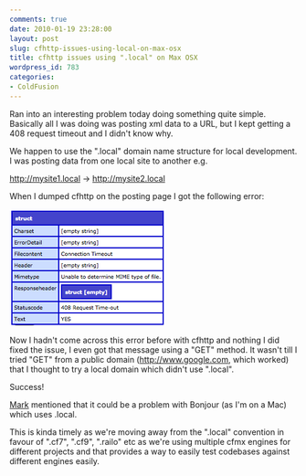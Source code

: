 ```yaml
---
comments: true
date: 2010-01-19 23:28:00
layout: post
slug: cfhttp-issues-using-local-on-max-osx
title: cfhttp issues using ".local" on Max OSX
wordpress_id: 783
categories:
- ColdFusion
---
```


Ran into an interesting problem today doing something quite simple. Basically all I was doing was posting xml data to a URL, but I kept getting a 408 request timeout and I didn't know why.

We happen to use the ".local" domain name structure for local development. I was posting data from one local site to another e.g.

http://mysite1.local   ->   http://mysite2.local

When I dumped cfhttp on the posting page I got the following error:

[![cfhttp](/images/uploads/2010/01/cfhttp.png)](/images/uploads/2010/01/cfhttp.png)

Now I hadn't come across this error before with cfhttp and nothing I did fixed the issue, I even got that message using a "GET" method. It wasn't till I tried "GET" from a public domain (http://www.google.com, which worked) that I thought to try a local domain which didn't use ".local".

Success!

[Mark](http://www.lynchconsulting.com.au/go/blog) mentioned that it could be a problem with Bonjour (as I'm on a Mac) which uses .local.

This is kinda timely as we're moving away from the ".local" convention in favour of ".cf7", ".cf9", ".railo" etc as we're using multiple cfmx engines for different projects and that provides a way to easily test codebases against different engines easily.
